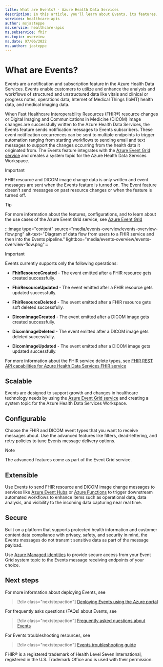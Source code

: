 ```yaml
---
title: What are Events? - Azure Health Data Services
description: In this article, you'll learn about Events, its features, integrations, and next steps.
services: healthcare-apis
author: msjasteppe
ms.service: healthcare-apis
ms.subservice: fhir
ms.topic: overview
ms.date: 07/06/2022
ms.author: jasteppe
---
```


# What are Events?

Events are a notification and subscription feature in the Azure Health Data Services. Events enable customers to utilize and enhance the analysis and workflows of structured and unstructured data like vitals and clinical or progress notes, operations data, Internet of Medical Things (IoMT) health data, and medical imaging data. 

When Fast Healthcare Interoperability Resources (FHIR&#174;) resource changes or Digital Imaging and Communications in Medicine (DICOM) image changes are successfully written to the Azure Health Data Services, the Events feature sends notification messages to Events subscribers. These event notification occurrences can be sent to multiple endpoints to trigger automation ranging from starting workflows to sending email and text messages to support the changes occurring from the health data it originated from. The Events feature integrates with the [Azure Event Grid service](../../event-grid/overview.md) and creates a system topic for the Azure Health Data Services Workspace.

> [!IMPORTANT]
>
> FHIR resource and DICOM image change data is only written and event messages are sent when the Events feature is turned on. The Event feature doesn't send messages on past resource changes or when the feature is turned off.

> [!TIP]
> 
> For more information about the features, configurations, and to learn about the use cases of the Azure Event Grid service, see [Azure Event Grid](../../event-grid/overview.md)

:::image type="content" source="media/events-overview/events-overview-flow.png" alt-text="Diagram of data flow from users to a FHIR service and then into the Events pipeline." lightbox="media/events-overview/events-overview-flow.png":::

> [!IMPORTANT]
> 
> Events currently supports only the following operations:
>
> - **FhirResourceCreated** - The event emitted after a FHIR resource gets created successfully.
>
> - **FhirResourceUpdated** - The event emitted after a FHIR resource gets updated successfully.
>
> - **FhirResourceDeleted** - The event emitted after a FHIR resource gets soft deleted successfully.
> 
> - **DicomImageCreated** - The event emitted after a DICOM image gets created successfully.
> 
> - **DicomImageDeleted** - The event emitted after a DICOM image gets deleted successfully.
> 
> - **DicomImageUpdated** - The event emitted after a DICOM image gets updated successfully.
> 
> For more information about the FHIR service delete types, see [FHIR REST API capabilities for Azure Health Data Services FHIR service](../../healthcare-apis/fhir/fhir-rest-api-capabilities.md)

## Scalable

Events are designed to support growth and changes in healthcare technology needs by using the [Azure Event Grid service](../../event-grid/overview.md) and creating a system topic for the Azure Health Data Services Workspace.

## Configurable

Choose the FHIR and DICOM event types that you want to receive messages about. Use the advanced features like filters, dead-lettering, and retry policies to tune Events message delivery options. 

> [!NOTE]
> The advanced features come as part of the Event Grid service. 

## Extensible

Use Events to send FHIR resource and DICOM image change messages to services like [Azure Event Hubs](../../event-hubs/event-hubs-about.md) or [Azure Functions](../../azure-functions/functions-overview.md) to trigger downstream automated workflows to enhance items such as operational data, data analysis, and visibility to the incoming data capturing near real time.
 
## Secure

Built on a platform that supports protected health information and customer content data compliance with privacy, safety, and security in mind, the Events messages do not transmit sensitive data as part of the message payload.

Use [Azure Managed identities](../../active-directory/managed-identities-azure-resources/overview.md) to provide secure access from your Event Grid system topic to the Events message receiving endpoints of your choice. 

## Next steps

For more information about deploying Events, see

>[!div class="nextstepaction"]
>[Deploying Events using the Azure portal](./events-deploy-portal.md)

For frequently asks questions (FAQs) about Events, see

>[!div class="nextstepaction"]
>[Frequently asked questions about Events](./events-faqs.md)

For Events troubleshooting resources, see

>[!div class="nextstepaction"]
>[Events troubleshooting guide](./events-troubleshooting-guide.md)

FHIR&#174; is a registered trademark of Health Level Seven International, registered in the U.S. Trademark Office and is used with their permission.
